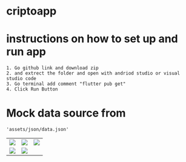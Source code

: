 # criptoapp

# instructions on how to set up and run app
    1. Go github link and download zip
    2. and extrect the folder and open with andriod studio or visual studio code
    3. Go terminal add comment "flutter pub get" 
    4. Click Run Button 

# Mock data source from 
    'assets/json/data.json'

<table>
  <tr>
    <td>
      <img src="https://github.com/mhd-atheel/criptoapp/assets/87352685/6e0fa83a-2091-419b-8d4e-74eb445c4ee5" />
    </td>
    <td>
      <img src="https://github.com/mhd-atheel/criptoapp/assets/87352685/c18342eb-49d8-4973-bcd5-a7c45b0d2190" />
    </td>
    <td>
      <img src="https://github.com/mhd-atheel/criptoapp/assets/87352685/2faeac71-c3de-496e-9b8f-611d47f52e2d" />
    </td>
  </tr>
  <tr>
    <td>
      <img src="https://github.com/mhd-atheel/criptoapp/assets/87352685/c5db1073-5d6f-4b1f-8052-784e463e10a1" />
    </td>
    <td>
      <img src="https://github.com/mhd-atheel/criptoapp/assets/87352685/1c66cf6a-72eb-4272-a5b5-c73371ad6c92" />
    </td>
  
  </tr>
  
</table>








